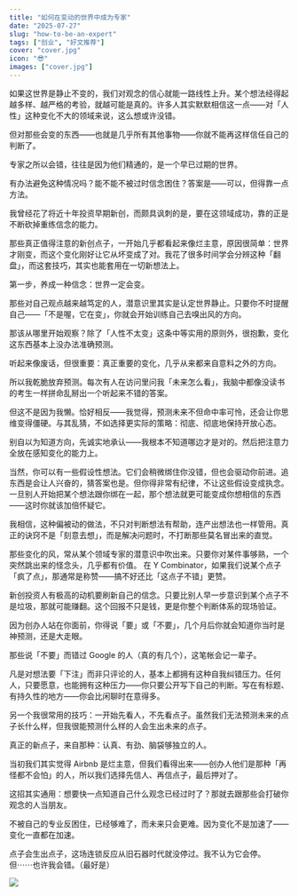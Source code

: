 ```yaml
---
title: "如何在变动的世界中成为专家"
date: "2025-07-27"
slug: "how-to-be-an-expert"
tags: ["创业", "好文推荐"]
cover: "cover.jpg"
icon: "😎"
images: ["cover.jpg"]
---
```

如果这世界是静止不变的，我们对观念的信心就能一路线性上升。某个想法经得起越多样、越严格的考验，就越可能是真的。许多人其实默默相信这一点——对「人性」这种变化不大的领域来说，这么想或许没错。



但对那些会变的东西——也就是几乎所有其他事物——你就不能再这样信任自己的判断了。



专家之所以会错，往往是因为他们精通的，是一个早已过期的世界。



有办法避免这种情况吗？能不能不被过时信念困住？答案是——可以，但得靠一点方法。



我曾经花了将近十年投资早期新创，而颇具讽刺的是，要在这领域成功，靠的正是不断砍掉重练信念的能力。



那些真正值得注意的新创点子，一开始几乎都看起来像烂主意，原因很简单：世界才刚变，而这个变化刚好让它从坏变成了对。我花了很多时间学会分辨这种「翻盘」，而这套技巧，其实也能套用在一切新想法上。



第一步，养成一种信念：世界一定会变。



那些对自己观点越来越笃定的人，潜意识里其实是认定世界静止。只要你不时提醒自己——「不是喔，它在变」，你就会开始训练自己去嗅出风的方向。



那该从哪里开始观察？除了「人性不太变」这条中等实用的原则外，很抱歉，变化这东西基本上没办法准确预测。



听起来像废话，但很重要：真正重要的变化，几乎从来都来自意料之外的方向。



所以我乾脆放弃预测。每次有人在访问里问我「未来怎么看」，我脑中都像没读书的考生一样拼命乱掰出一个听起来不错的答案。



但这不是因为我懒。恰好相反——我觉得，预测未来不但命中率可怜，还会让你思维变得僵硬。与其乱猜，不如选择更实际的策略：彻底、彻底地保持开放心态。



别自以为知道方向，先诚实地承认——我根本不知道哪边才是对的。然后把注意力全放在感知变化的能力上。



当然，你可以有一些假设性想法。它们会稍微绑住你没错，但也会驱动你前进。追东西是会让人兴奋的，猜答案也是。但你得非常有纪律，不让这些假设变成执念。
一旦别人开始把某个想法跟你绑在一起，那个想法就更可能变成你想相信的东西——这时你就该加倍怀疑它。



我相信，这种偏被动的做法，不只对判断想法有帮助，连产出想法也一样管用。真正的诀窍不是「刻意去想」，而是解决问题时，不打断那些莫名冒出来的直觉。



那些变化的风，常从某个领域专家的潜意识中吹出来。只要你对某件事够熟，一个突然跳出来的怪念头，几乎都有价值。
在 Y Combinator，如果我们说某个点子「疯了点」，那通常是称赞——搞不好还比「这点子不错」更赞。



新创投资人有极高的动机要刷新自己的信念。只要比别人早一步意识到某个点子不是垃圾，那就可能赚翻。这个回报不只是钱，更是你整个判断体系的现场验证。



因为创办人站在你面前，你得说「要」或「不要」，几个月后你就会知道你当时是神预测，还是大走眼。



那些说「不要」而错过 Google 的人（真的有几个），这笔帐会记一辈子。



凡是对想法要「下注」而非只评论的人，基本上都拥有这种自我纠错压力。任何人，只要愿意，也能拥有这种压力——你只要公开写下自己的判断。写在有标题、有持久性的地方——你会比闲聊时在意得多。



另一个我很常用的技巧：一开始先看人，不先看点子。虽然我们无法预测未来的点子长什么样，但我很能预测什么样的人会生出未来的点子。



真正的新点子，来自那种：认真、有劲、脑袋够独立的人。



当初我们其实觉得 Airbnb 是烂主意，但我们看得出来——创办人他们是那种「再怪都不会怕」的人，所以我们选择先信人、再信点子，最后押对了。



这招其实通用：想要快一点知道自己什么观念已经过时了？那就去跟那些会打破你观念的人当朋友。



不被自己的专业反困住，已经够难了，而未来只会更难。因为变化不是加速了——变化一直都在加速。



点子会生出点子，这场连锁反应从旧石器时代就没停过。我不认为它会停。
但⋯⋯也许我会错。（最好是）




![](https://prod-files-secure.s3.us-west-2.amazonaws.com/112d0858-5090-4d34-a606-b75eb8d65fd2/46476355-9cf3-4e99-9b7a-3531bc426380/1000202064.png?X-Amz-Algorithm=AWS4-HMAC-SHA256&X-Amz-Content-Sha256=UNSIGNED-PAYLOAD&X-Amz-Credential=ASIAZI2LB466YQ6WZIT2%2F20250913%2Fus-west-2%2Fs3%2Faws4_request&X-Amz-Date=20250913T043317Z&X-Amz-Expires=3600&X-Amz-Security-Token=IQoJb3JpZ2luX2VjEMT%2F%2F%2F%2F%2F%2F%2F%2F%2F%2FwEaCXVzLXdlc3QtMiJHMEUCIEC2Dl8OpwcP4sHSvJLZzphSS6sd%2BMtAXKqdUwp2U%2FbsAiEAt%2BUj%2FSSMpkSQ%2B6Y5RF%2BEJ%2FtmAH9JdahpiYOYtJ%2BwREMq%2FwMIPRAAGgw2Mzc0MjMxODM4MDUiDGKVEs7NRKzuuVCM0ircAxSC%2BpXaNnyp7rPyae5dOe99dGmQLxEdq0PstAb%2FVbLwC0%2BW7H5bUcYBI7BkPQvEb4KNUVfPMjzznEJOPj3%2BYaHWO%2FCHU8dLSYdVqthI7sw%2FWRxVND8s95IUnjy2dVe1DQEDLkCf2%2BIrLNJ23JUVZ5wQERZez12xAdAOK29Ja6OUgc1kM9KCZmnZS628dxcboz6ZE%2B3%2FTIgk3XDPQGYHbrnkVgfDczCu4v7%2B9fboDIYxdpxsifMmhAUGvqtLD%2B11SImg8oTHgFhWfCnQweKD6q2Q3zgOk1pCI7Os%2FWqiEl5nL%2FpmdwQhtPLFEnXuohfePhDpPsZKEVneH%2F8ke5ef6c%2BbyJ1U0ukEYXqw3rvTS%2F6ZHhbXrqrssrMWIzV4skwy9q7a1bdLctd7qDcZSamruuGGLviVJbE%2BNFyYhx0uSBXwVsxFkm0l4r0DuSV5EpMKdpojCvapWtA%2F594hpVAKb46ItC1j6hRjyD%2FQ7MoHj%2BdhUeZ%2BmWZsV5J4AtQKIKQprFV3woVAi8GO2N0ucHtmVvHn1wFlTguCevBvHTEV0LfYfOq7rK%2FQb4VuGz%2BIkhdmjoU790dbHGfju8uLxJGVtKPcj%2BCHxGTxJLs8r0kixaAsmglnMvXVro6tlV0SMP7ak8YGOqUB3klqycws7Dhd%2BDDo4aZORlgHwuEFeSVCerG2%2BTL1C2AfjijWuF4lpxNUtkVz4Dweh8fgInETh5tsJzUneFXzgjhwzjGsqzBUx8vkzCl1oCC1Kafwv%2BPMY58nrui149y%2BR6ewmz8lRQe%2Bbsib8oPYrcOcPCgKbXyCHKCJkgaCairvZOgPmQxVScamHc%2BeNKtXLLIaduBO%2FK4Eg2pokTGcoOKuc5b4&X-Amz-Signature=cc62d408ba927d4ac07a2dd134abedd8b0fdc8c8e066c4a040d7a6716014dd1d&X-Amz-SignedHeaders=host&x-amz-checksum-mode=ENABLED&x-id=GetObject)

